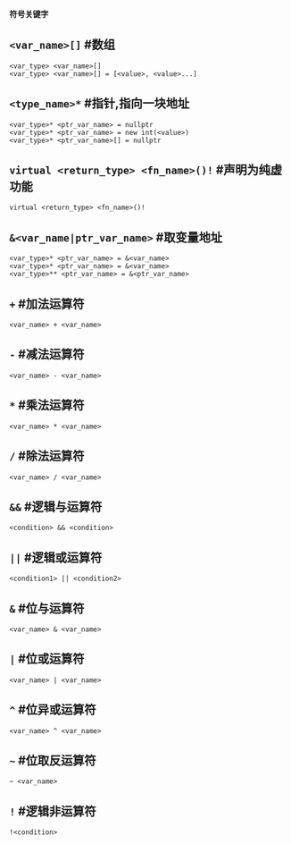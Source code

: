 **符号关键字**

## `<var_name>[]` #数组

```
<var_type> <var_name>[]
<var_type> <var_name>[] = [<value>, <value>...]
```

## `<type_name>*` #指针,指向一块地址

```
<var_type>* <ptr_var_name> = nullptr
<var_type>* <ptr_var_name> = new int(<value>)
<var_type>* <ptr_var_name>[] = nullptr
```

## `virtual <return_type> <fn_name>()!` #声明为纯虚功能

```
virtual <return_type> <fn_name>()!
```

## `&<var_name|ptr_var_name>` #取变量地址

```
<var_type>* <ptr_var_name> = &<var_name>
<var_type>* <ptr_var_name> = &<var_name>
<var_type>** <ptr_var_name> = &<ptr_var_name>
```

## `+` #加法运算符

```
<var_name> + <var_name>
```

## `-` #减法运算符

```
<var_name> - <var_name>
```

## `*` #乘法运算符

```
<var_name> * <var_name>
```

## `/` #除法运算符

```
<var_name> / <var_name>
```

## `&&` #逻辑与运算符

```
<condition> && <condition>
```

## `||` #逻辑或运算符

```
<condition1> || <condition2>
```

## `&` #位与运算符

```
<var_name> & <var_name>
```

## `|` #位或运算符

```
<var_name> | <var_name>
```

## `^` #位异或运算符

```
<var_name> ^ <var_name>
```

## `~` #位取反运算符

```
~ <var_name>
```

## `!` #逻辑非运算符

```
!<condition>
```
